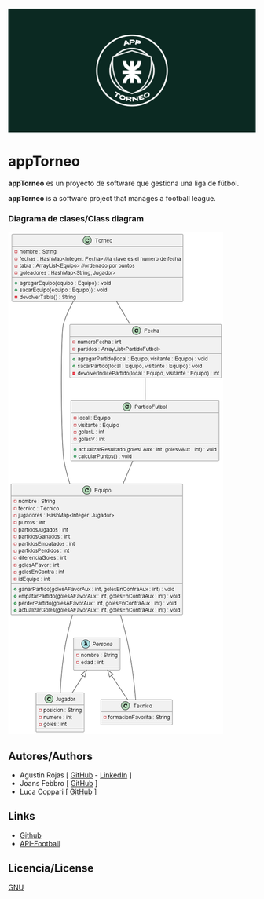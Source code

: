 ![Logo](images/banner.png)

# appTorneo

**appTorneo** es un proyecto de software que gestiona una liga de fútbol.

**appTorneo** is a software project that manages a football league.

### Diagrama de clases/Class diagram

![Image text](images/diagrama-de-clases.png)

## Autores/Authors

- Agustin Rojas [ [GitHub](https://github.com/agustinrojass) - [LinkedIn](https://www.linkedin.com/in/agustinrojas259/) ]
- Joans Febbro [ [GitHub](https://github.com/jonasFebbro) ]
- Luca Coppari [ [GitHub](https://github.com/lucacoppari12) ]

## Links

- [Github](https://github.com/agustinrojass/appTorneo)
- [API-Football](https://www.api-football.com/)

## Licencia/License

[GNU](https://www.gnu.org/licenses/gpl-3.0.html)

